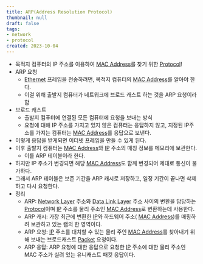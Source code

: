 ```yaml
---
title: ARP(Address Resolution Protocol)
thumbnail: null
draft: false
tags:
- network
- protocol
created: 2023-10-04
---
```


* 목적지 컴퓨터의 IP 주소를 이용하여 [MAC Address](MAC%20Address.md)를 찾기 위한 [Protocol](Knowledges/Development/Network/Protocol.md)!
* ARP 요청
  - [Ethernet](Ethernet.md) 프레임을 전송하려면, 목적지 컴퓨터의 [MAC Address](MAC%20Address.md)를 알아야 한다.
  - 이걸 위해 출발지 컴퓨터가 네트워크에 브로드 캐스트 하는 것을 ARP 요청이라 함
* 브로드 캐스트
  - 출발지 컴퓨터에 연결된 모든 컴퓨터에 요청을 보내는 방식
  - 요청에 대해 IP 주소를 가지고 있지 않은 컴퓨터는 응답하지 않고, 지정된 IP주소를 가지는 컴퓨터는 [MAC Address](MAC%20Address.md)를 응답으로 보낸다.
* 이렇게 응답을 받게되면 이더넷 프레임을 만들 수 있게 된다.
* 이후 출발지 컴퓨터는 [MAC Address](MAC%20Address.md)와 [IP](IP.md) 주소의 매칭 정보를 메모리에 보관한다.
  - 이를 ARP 테이블이라 한다.
* 하지만 IP 주소가 변경되면 해당  [MAC Address](MAC%20Address.md)도 함께 변경되어 제대로 통신이 불가하다.
* 그래서 ARP 테이블은 보존 기간을 ARP 캐시로 저장하고, 일정 기간이 끝나면 삭제하고 다시 요청한다.
* 정리
  - ARP: [Network Layer](Network%20Layer.md) 주소와 [Data Link Layer](Data%20Link%20Layer.md) 주소 사이의 변환을 담당하는 [Protocol](Knowledges/Development/Network/Protocol.md)이며 [IP](IP.md) 주소를 물리 주소인  [MAC Address](MAC%20Address.md)로 변환하는데 사용한다.
  - ARP 캐시: 가장 최근에 변환한 [IP](IP.md)와 하드웨어 주소( [MAC Address](MAC%20Address.md))를 매핑하려 보관하고 있는 램의 한 영역이다.
  - ARP 요청: [IP](IP.md) 주소를 대치할 수 있는 물리 주인  [MAC Address](MAC%20Address.md)를 찾아내기 위해 보내는 브로드캐스트 [Packet](Packet.md) 요청이다.
  - ARP 응답: ARP 요청에 대한 응답으로 요청한 [IP](IP.md) 주소에 대한 물리 주소인 MAC 주소가 실려 있는 유니캐스트 패킷 응답이다.
